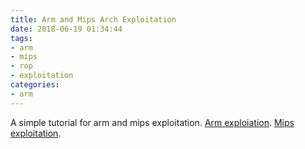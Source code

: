 ```yaml
---
title: Arm and Mips Arch Exploitation
date: 2018-06-19 01:34:44
tags:
- arm
- mips
- rop
- exploitation
categories:
- arm
---
```


A simple tutorial for arm and mips exploitation.
[Arm exploiation](https://github.com/w0lfzhang/arm_exploit).
[Mips exploitation](https://github.com/w0lfzhang/mips_exploit).